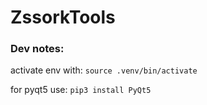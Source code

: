 # ZssorkTools

### Dev notes:

activate env with: `source .venv/bin/activate`

for pyqt5 use: `pip3 install PyQt5`
